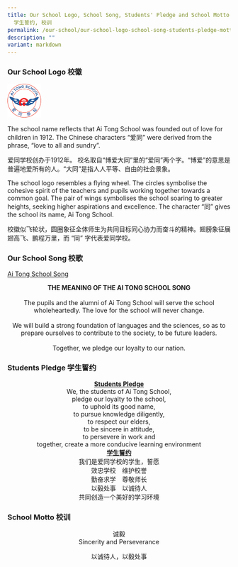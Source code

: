 ```yaml
---
title: Our School Logo, School Song, Students' Pledge and School Motto 校徽, 校歌,
  学生誓约, 校训
permalink: /our-school/our-school-logo-school-song-students-pledge-motto/
description: ""
variant: markdown
---
```

### Our School Logo 校徽

<img src="/images/ATS-Logo-web.png" style="width:15%">
		 
The school name reflects that Ai Tong School was founded out of love for children in 1912. The Chinese characters “爱同” were derived from the phrase, “love to all and sundry”.

爱同学校创办于1912年。 校名取自“博爱大同”里的“爱同”两个字。“博爱”的意思是普遍地爱所有的人。“大同”是指人人平等、自由的社会景象。

The school logo resembles a flying wheel. The circles symbolise the cohesive spirit of the teachers and pupils
working together towards a common goal. The pair of wings symbolises the school soaring to greater heights,
seeking higher aspirations and excellence. The character “同” gives the school its name, Ai Tong School.

校徽似飞轮状，圆圈象征全体师生为共同目标同心协力而奋斗的精神。翅膀象征展翅高飞、鹏程万里，而 “同” 字代表爱同学校。

### Our School Song 校歌

[Ai Tong School Song](https://drive.google.com/file/d/1XNS_3fY4bJ5AN-0U8hRfMydmmHsXSCWy/view?usp=drive_link)

<center><b>THE MEANING OF THE AI TONG SCHOOL SONG</b><br><br>The pupils and the alumni of Ai Tong School will serve the school wholeheartedly. The love for the school will never change.<br><br>We will build a strong foundation of languages and the sciences, so as to prepare ourselves to contribute to the society, to be future leaders.<br><br>Together, we pledge our loyalty to our nation.</center>



### Students Pledge 学生誓约


<center><b><u>Students Pledge</u></b><br>
We, the students of Ai Tong School,<br>
	pledge our loyalty to the school,<br>
	to uphold its good name,<br>
	to pursue knowledge diligently,<br>
	to respect our elders,<br>
	to be sincere in attitude, <br>
	to persevere in work and<br>
	together, create a more conducive learning environment</center>
	

<center><b><u>学生誓约</u></b><br>
我们是爱同学校的学生，誓愿<br>
效忠学校　维护校誉<br>
	勤奋求学　尊敬师长<br>
	以毅处事　以诚待人<br>
	共同创造一个美好的学习环境</center>
	
	
### School Motto 校训


<center>诚毅 <br>Sincerity and Perseverance

	
以诚待人，以毅处事
</center>
